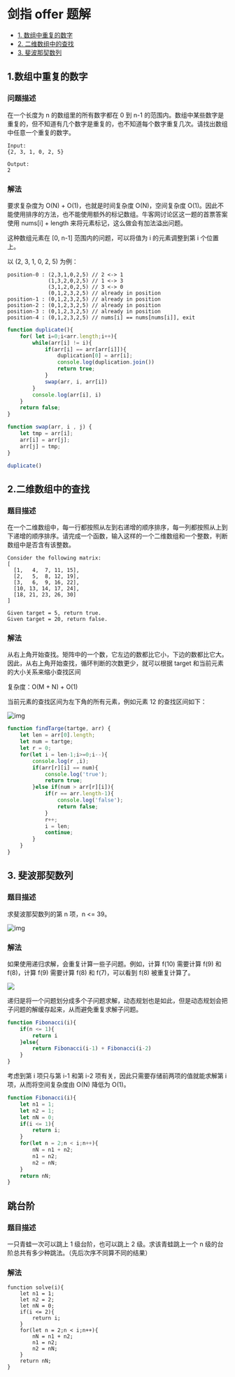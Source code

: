 # 剑指 offer 题解

- [1. 数组中重复的数字](#1数组中重复的数字)
- [2. 二维数组中的查找](#2二维数组中的查找)
- [3. 斐波那契数列](#3斐波那契数列)

## 1.数组中重复的数字

### 问题描述

在一个长度为 n 的数组里的所有数字都在 0 到 n-1 的范围内。数组中某些数字是重复的，但不知道有几个数字是重复的，也不知道每个数字重复几次。请找出数组中任意一个重复的数字。

```
Input:
{2, 3, 1, 0, 2, 5}

Output:
2
```

### 解法
要求复杂度为 O(N) + O(1)，也就是时间复杂度 O(N)，空间复杂度 O(1)。因此不能使用排序的方法，也不能使用额外的标记数组。牛客网讨论区这一题的首票答案使用 nums[i] + length 来将元素标记，这么做会有加法溢出问题。

这种数组元素在 [0, n-1] 范围内的问题，可以将值为 i 的元素调整到第 i 个位置上。

以 (2, 3, 1, 0, 2, 5) 为例：

```
position-0 : (2,3,1,0,2,5) // 2 <-> 1
             (1,3,2,0,2,5) // 1 <-> 3
             (3,1,2,0,2,5) // 3 <-> 0
             (0,1,2,3,2,5) // already in position
position-1 : (0,1,2,3,2,5) // already in position
position-2 : (0,1,2,3,2,5) // already in position
position-3 : (0,1,2,3,2,5) // already in position
position-4 : (0,1,2,3,2,5) // nums[i] == nums[nums[i]], exit
```

```javascript
function duplicate(){
    for( let i=0;i<arr.length;i++){
        while(arr[i] != i){
            if(arr[i] == arr[arr[i]]){
                duplication[0] = arr[i];
                console.log(duplication.join())
                return true;
            }
            swap(arr, i, arr[i])
        }
        console.log(arr[i], i)
    }
    return false;
}

function swap(arr, i , j) {
    let tmp = arr[i];
    arr[i] = arr[j];
    arr[j] = tmp;
}

duplicate()
```

## 2.二维数组中的查找

### 题目描述
在一个二维数组中，每一行都按照从左到右递增的顺序排序，每一列都按照从上到下递增的顺序排序。请完成一个函数，输入这样的一个二维数组和一个整数，判断数组中是否含有该整数。

```
Consider the following matrix:
[
  [1,   4,  7, 11, 15],
  [2,   5,  8, 12, 19],
  [3,   6,  9, 16, 22],
  [10, 13, 14, 17, 24],
  [18, 21, 23, 26, 30]
]

Given target = 5, return true.
Given target = 20, return false.
```

### 解法

从右上角开始查找。矩阵中的一个数，它左边的数都比它小，下边的数都比它大。因此，从右上角开始查找，循环判断的次数更少，就可以根据 target 和当前元素的大小关系来缩小查找区间

复杂度：O(M + N) + O(1)

当前元素的查找区间为左下角的所有元素，例如元素 12 的查找区间如下：

![img](https://raw.githubusercontent.com/CyC2018/CS-Notes/master/pics/f94389e9-55b1-4f49-9d37-00ed05900ae0.png)


```javascript
function findTarge(tartge, arr) {
    let len = arr[0].length;
    let num = tartge;
    let r = 0;
    for(let i = len-1;i>=0;i--){
        console.log(r ,i);
        if(arr[r][i] == num){
            console.log('true');
            return true;
        }else if(num > arr[r][i]){
            if(r == arr.length-1){
                console.log('false');
                return false;
            }
            r++;
            i = len;
            continue;
        }
    }
}
```

## 3. 斐波那契数列

### 题目描述

求斐波那契数列的第 n 项，n <= 39。

![img](https://camo.githubusercontent.com/fda05029442ab32752e2307e80ca574b988beb64/68747470733a2f2f6c617465782e636f6465636f67732e636f6d2f6769662e6c617465783f66286e293d5c6c6566745c7b5c626567696e7b61727261797d7b72636c7d3026267b6e3d307d5c5c3126267b6e3d317d5c5c66286e2d31292b66286e2d322926267b6e3e317d5c656e647b61727261797d5c72696768742e)

### 解法

如果使用递归求解，会重复计算一些子问题。例如，计算 f(10) 需要计算 f(9) 和 f(8)，计算 f(9) 需要计算 f(8) 和 f(7)，可以看到 f(8) 被重复计算了。

![](https://raw.githubusercontent.com/CyC2018/CS-Notes/master/pics/faecea49-9974-40db-9821-c8636137df61.jpg)

递归是将一个问题划分成多个子问题求解，动态规划也是如此，但是动态规划会把子问题的解缓存起来，从而避免重复求解子问题。

```javascript
function Fibonacci(i){
    if(n <= 1){
        return i
    }else{
        return Fibonacci(i-1) + Fibonacci(i-2)
    }
}
```
考虑到第 i 项只与第 i-1 和第 i-2 项有关，因此只需要存储前两项的值就能求解第 i 项，从而将空间复杂度由 O(N) 降低为 O(1)。
```javascript
function Fibonacci(i){
    let n1 = 1;
    let n2 = 1;
    let nN = 0;
    if(i <= 1){
        return i;
    }
    for(let n = 2;n < i;n++){
        nN = n1 + n2;
        n1 = n2;
        n2 = nN;
    }
    return nN;
}
```

## 跳台阶

### 题目描述
一只青蛙一次可以跳上 1 级台阶，也可以跳上 2 级。求该青蛙跳上一个 n 级的台阶总共有多少种跳法。（先后次序不同算不同的结果）

### 解法

```
function solve(i){
    let n1 = 1;
    let n2 = 2;
    let nN = 0;
    if(i <= 2){
        return i;
    }
    for(let n = 2;n < i;n++){
        nN = n1 + n2;
        n1 = n2;
        n2 = nN;
    }
    return nN;
}
```



